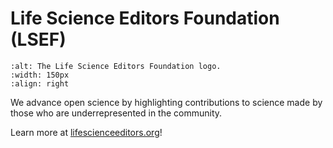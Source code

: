# Life Science Editors Foundation (LSEF)
```{image} /About/logos/lsef-logo.png
:alt: The Life Science Editors Foundation logo.
:width: 150px
:align: right
```

We advance open science by highlighting contributions to science made by those who are underrepresented in the community.

Learn more at [lifescienceeditors.org](https://lifescienceeditors.org/)!
